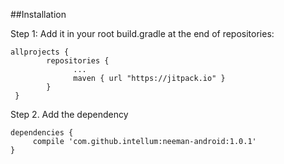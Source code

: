 ##Installation

Step 1: Add it in your root build.gradle at the end of repositories:

    allprojects {
		    repositories {
			      ...
			      maven { url "https://jitpack.io" }
		    }
	 }
	 
Step 2. Add the dependency

    dependencies {
	     compile 'com.github.intellum:neeman-android:1.0.1'
    }
